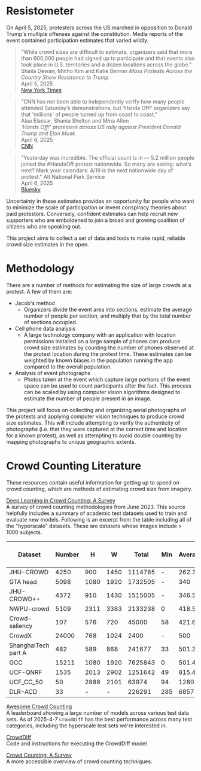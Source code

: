 # Resistometer

On April 5, 2025, protesters across the US marched in opposition to Donald Trump's multiple offenses against the constitution. Media reports of the event contained participation estimates that varied wildly.

> "While crowd sizes are difficult to estimate, organizers said that more than 600,000 people had signed up to participate 
> and that events also took place in U.S. territories and a dozen locations across the globe."
Shaila Dewan, Minho Kim and Katie Benner
_Mass Protests Across the Country Show Resistance to Trump_  
April 5, 2025  
[New York Times](https://www.nytimes.com/2025/04/05/us/politics/anti-trump-protests-hands-off.html)

> "CNN has not been able to independently verify how many people attended Saturday’s demonstrations, 
> but 'Hands Off!' organizers say that 'millions' of people turned up from coast to coast."  
Alaa Elassar, Shania Shelton and Mina Allen  
_‘Hands Off!’ protesters across US rally against President Donald Trump and Elon Musk_  
April 6, 2025  
[CNN](https://www.cnn.com/2025/04/05/us/hands-off-protests-trump-musk/index.html)

> "Yesterday was incredible. The official count is in — 5.2 million people joined the #HandsOff protest nationwide. 
> So many are asking: what’s next? Mark your calendars: 4/19 is the next nationwide day of protest."
Alt National Park Service  
April 6, 2025  
[Bluesky](https://bsky.app/profile/altnps.bsky.social/post/3lm5nnz5ook2q)

Uncertainty in these estimates provides an opportunity for people who want to minimize the scale of participation or invent conspiracy theories about paid protestors. Conversely, confident estimates can help recruit new supporters who are emboldened to join a broad and growing coalition of citizens who are speaking out.

This project aims to collect a set of data and tools to make rapid, reliable crowd size estimates in the open.

# Methodology

There are a number of methods for estimating the size of large crowds at a protest. A few of them are:

* Jacob's method
  * Organizers divide the event area into sections, estimate the average number of people per section, and multiply that by the total number of sections occupied.
* Cell phone data analysis
  * A large technology company with an application with location permissions installed on a large sample of phones can produce crowd size estimates by counting the number of phones observed at the protest location during the protest time. These estimates can be weighted by known biases in the population running the app compared to the overall population.
* Analysis of event photographs
  * Photos taken at the event which capture large portions of the event space can be used to count participants after the fact. This process can be scaled by using computer vision algorithms designed to estimate the number of people present in an image.

This project will focus on collecting and organizing aerial photographs of the protests and applying computer vision techniques to produce crowd size estimates. This will include attempting to verify the authenticity of photographs (i.e. that they were captured at the correct time and location for a known protest), as well as attempting to avoid double counting by mapping photographs to unique geographic extents.

# Crowd Counting Literature

These resources contain useful information for getting up to speed on crowd counting, which are methods of estimating crowd size from imagery.

[Deep Learning in Crowd Counting: A Survey](https://ietresearch.onlinelibrary.wiley.com/doi/10.1049/cit2.12241)  
A survey of crowd counting methodologies from June 2023. This source helpfully includes a summary of academic test datasets used to train and evaluate new models. Following is an excerpt from the table including all of the "hyperscale" datasets. These are datasets whose images include > 1000 subjects.

|Dataset|Number|H|W|Total|Min|Average|Max|APO|Years|Scale of dataset|
|-------|------|-|-|-----|---|------|----|---|-----|----------------|
|JHU-CROWD|4250|900|1450|1114785|-|262.3|7286|70.6|2019|Hyper|
|GTA head|5098|1080|1920|1732505|-|340|-|78.1|2022|Hyper|
|JHU-CROWD++|4372|910|1430|1515005|-|346.5|25791|61.3|2020|Hyper|
|NWPU-crowd|5109|2311|3383|2133238|0|418.5|20033|136.8|2020|Hyper|
|Crowd-saliency|107|576|720|45000|58|421.6|2201|31.4|2016|Hyper|
|CrowdX|24000|768|1024|2400|-|500|-|39.7|2022|Hyper|
|ShanghaiTech part A|482|589|868|241677|33|501.3|3139|31.9|2016|Hyper|
|GCC |15211|1080|1920|7625843|0|501.4|3995|64.3|2019|Hyper|
|UCF-QNRF |1535|2013|2902|1251642|49|815.4|12865|84.7|2018|Hyper|
|UCF_CC_50|50|2888|2101|63974|94|1280.5|4543|68.9|2013|Hyper|
|DLR-ACD |33|-|-|226291|285|6857.3|24368|-|2019|Hyper|



[Awesome Crowd Counting](https://github.com/gjy3035/Awesome-Crowd-Counting)  
A leaderboard showing a large number of models across various test data sets. As of 2025-4-7 `CrowdDiff` has the best performance across many test categories, including the hyperscale test sets we're interested in.

[CrowdDiff](https://github.com/dylran/crowddiff)  
Code and instructions for executing the CrowdDiff model

[Crowd Counting: A Survey](https://www.rootstrap.com/blog/crowd-counting-a-survey)  
A more accessible overview of crowd counting techniques. 